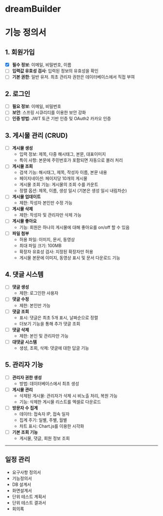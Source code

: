 # dreamBuilder
# 기능 정의서

## 1. 회원가입
- [x]  **필수 정보**: 이메일, 비밀번호, 이름 
- [ ] **입력값 유효성 검사**: 입력된 정보의 유효성을 확인
- [ ] **기본 권한**: 일반 유저. 최초 관리자 권한은 데이터베이스에서 직접 부여

## 2. 로그인
- [ ] **필요 정보**: 이메일, 비밀번호
- [ ] **보안**: 스프링 시큐리티를 이용한 보안 강화
- [ ] **인증 방법**: JWT 토큰 기반 인증 및 OAuth2 카카오 인증

## 3. 게시물 관리 (CRUD)
- [ ] **게시물 생성**
  - 입력 정보: 제목, 다중 해시태그, 본문, 대표이미지
  - 특이 사항: 본문에 주민번호가 포함되면 자동으로 블러 처리
- [ ] **게시물 조회**
  - 검색 기능: 해시태그, 제목, 작성자 이름, 본문 내용
  - 페이지네이션: 페이지당 10개의 게시물
  - 게시물 조회 기능: 게시물의 조회 수를 카운트
  - 정렬 옵션: 제목, 이름, 생성 일시 (기본은 생성 일시 내림차순)
- [ ] **게시물 업데이트**
  - 제한: 작성자 본인만 수정 가능
- [ ] **게시물 삭제**
  - 제한: 작성자 및 관리자만 삭제 가능
- [ ] **게시물 좋아요**
  - 기능: 회원은 하나의 게시물에 대해 좋아요를 on/off 할 수 있음
- [ ] **파일 첨부**
  - 허용 파일: 이미지, 문서, 동영상
  - 최대 파일 크기: 100MB
  - 확장자 유효성 검사: 지정된 확장자만 허용
  - 게시물 본문에 이미지, 동영상 표시 및 문서 다운로드 기능

## 4. 댓글 시스템
- [ ] **댓글 생성**
  - 제한: 로그인한 사용자
- [ ] **댓글 수정**
  - 제한: 본인만 가능
- [ ] **댓글 조회**
  - 표시: 댓글은 최초 5개 표시, 날짜순으로 정렬
  - 더보기 기능을 통해 추가 댓글 조회
- [ ] **댓글 삭제**
  - 제한: 본인 및 관리자만 가능
- [ ] **대댓글 시스템**
  - 생성, 조회, 삭제: 댓글에 대한 답글 기능

## 5. 관리자 기능
- [ ] **관리자 권한 생성**
  - 방법: 데이터베이스에서 최초 생성
- [ ] **게시물 관리**
  - 삭제된 게시물: 관리자가 삭제 시 비노출 처리, 복원 가능
  - 기능: 삭제한 게시물 리스트를 엑셀로 다운로드
- [ ] **방문자 수 집계**
  - 데이터: 접속자 IP, 접속 일자
  - 집계 주기: 일별, 주별, 월별
  - 차트 표시: Chart.js를 이용한 시각화
- [ ] **기본 조회 기능**
  - 게시물, 댓글, 회원 정보 조회


------

## 일정 관리
- 요구사항 정의서
- 기능정의서
- DB 설계서
- 화면설계서
- 단위 테스트 계획서
- 단위 테스트 결과서
- 회의록
